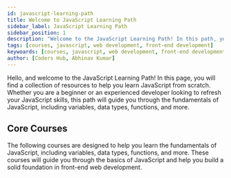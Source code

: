 ```yaml
---
id: javascript-learning-path
title: Welcome to JavaScript Learning Path
sidebar_label: JavaScript Learning Path
sidebar_position: 1
description: "Welcome to the JavaScript Learning Path! In this path, you will learn the fundamentals of JavaScript, including variables, data types, functions, and more. You will also learn how to write JavaScript code, create interactive web applications, and build dynamic websites using JavaScript. Let's get started!"
tags: [courses, javascript, web development, front-end development]
keywoards: [courses, javascript, web development, front-end development]
author: [Coders Hub, Abhinav Kumar]
---
```


Hello, and welcome to the JavaScript Learning Path! In this page, you will find a collection of resources to help you learn JavaScript from scratch. Whether you are a beginner or an experienced developer looking to refresh your JavaScript skills, this path will guide you through the fundamentals of JavaScript, including variables, data types, functions, and more.

## Core Courses

The following courses are designed to help you learn the fundamentals of JavaScript, including variables, data types, functions, and more. These courses will guide you through the basics of JavaScript and help you build a solid foundation in front-end web development.

<DocCardList />